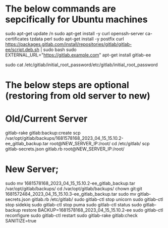 # The below commands are sepcifically for Ubuntu machines
sudo apt-get update /n
sudo apt-get install -y curl openssh-server ca-certificates tzdata perl
 sudo apt-get install -y postfix
curl https://packages.gitlab.com/install/repositories/gitlab/gitlab-ee/script.deb.sh | sudo bash
 sudo EXTERNAL_URL="https://gitlab.example.com" apt-get install gitlab-ee

sudo cat /etc/gitlab/initial_root_password/etc/gitlab/initial_root_password

# The below steps are optional (restoring from old server to new)
# Old/Current Server
gitlab-rake gitlab:backup:create
scp /var/opt/gitlab/backups/1681578168_2023_04_15_15.10.2-ee_gitlab_backup.tar root@NEW_SERVER_IP:/root/
cd /etc/gitlab/
scp gitlab-secrets.json gitlab.rb root@NEW_SERVER_IP:/root/

# New Server; 
sudo mv 1681578168_2023_04_15_15.10.2-ee_gitlab_backup.tar /var/opt/gitlab/backups/
cd  /var/opt/gitlab/backups/
chown git:git 1681572484_2023_04_15_15.10.3-ee_gitlab_backup.tar
sudo mv gitlab-secrets.json gitlab.rb /etc/gitlab/
sudo gitlab-ctl stop unicorn
sudo gitlab-ctl stop sidekiq
sudo gitlab-ctl stop puma
sudo gitlab-ctl status
sudo gitlab-backup restore BACKUP=1681578168_2023_04_15_15.10.2-ee
sudo gitlab-ctl reconfigure
sudo gitlab-ctl restart
sudo gitlab-rake gitlab:check SANITIZE=true

